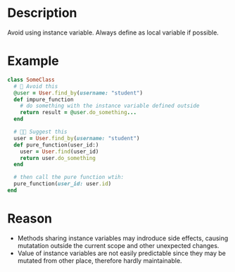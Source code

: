 # Description
Avoid using instance variable. Always define as local variable if possible.

# Example
```ruby
class SomeClass
  # 🤔 Avoid this
  @user = User.find_by(username: "student")
  def impure_function
    # do something with the instance variable defined outside
    return result = @user.do_something...
  end

  # 👍🏻 Suggest this
  user = User.find_by(username: "student")
  def pure_function(user_id:)
    user = User.find(user_id)
    return user.do_something
  end

  # then call the pure function wtih:
  pure_function(user_id: user.id)
end
```

# Reason
- Methods sharing instance variables may indroduce side effects, causing mutatation outside the current scope and other unexpected changes.
- Value of instance variables are not easily predictable since they may be mutated from other place, therefore hardly maintainable.